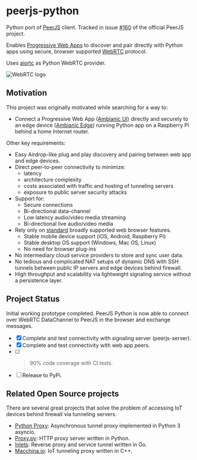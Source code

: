 # peerjs-python

Python port of [PeerJS](https://github.com/peers) client. Tracked in issue [#160](https://github.com/peers/peerjs/issues/610) of the official PeerJS project.

Enables [Progressive Web Apps](https://developer.mozilla.org/en-US/docs/Web/Progressive_web_apps) to discover and pair directly with Python apps using secure, browser supported [WebRTC](https://webrtc.org/) protocol. 

Uses [aiortc](https://github.com/aiortc/aiortc) as Python WebRTC provider.

![WebRTC logo](https://webrtc.org/assets/images/webrtc-logo-horiz-retro-300x60.png)

## Motivation

This project was originally motivated while searching for a way to: 
-  Connect a Progressive Web App ([Ambianic UI](https://github.com/ambianic/ambianic-ui)) directly and securely to an edge device ([Ambianic Edge](https://github.com/ambianic/ambianic-edge)) running Python app on a Raspberry Pi behind a home Internet router. 

Other key requirements:
-  Easy Airdrop-like plug and play discovery and pairing between web app and edge devices. 
-  Direct peer-to-peer connectivity to minimize:
    - latency
    - architecture complexity
    - costs associated with traffic and hosting of tunneling servers
    - exposure to public server security attacks
-  Support for:
    - Secure connections
    - Bi-directional data-channel
    - Low latency audio/video media streaming
    - Bi-directional live audio/video media
-  Rely only on [standard](https://www.w3.org/TR/webrtc/) broadly supported web browser features.
    -  Stable mobile device support (iOS, Android, Raspberry Pi)
    -  Stable desktop OS support (Windows, Mac OS, Linux)
    -  No need for browser plug-ins
-  No intermediary cloud service providers to store and sync user data. 
-  No tedious and complicated NAT setups of dynamic DNS with SSH tunnels between public IP servers and edge devices behind firewall.
-  High throughput and scalability via lightweight signaling service without a persistence layer.

## Project Status

Initial working prototype completed. PeerJS Python is now able to connect over WebRTC DataChannel to PeerJS in the browser and exchange messages.

-  [x] Complete and test connectivity with signaling server (peerjs-server).
-  [x] Complete and test connectivity with web app peers.
-  [ ] >90% code coverage with CI tests.
-  [ ] Release to PyPi.
  
## Related Open Source projects

There are several great projects that solve the problem of accessing IoT devices behind firewall via tunneling servers.

- [Python Proxy](https://github.com/qwj/python-proxy): Asynchronous tunnel proxy implemented in Python 3 asyncio.
- [Proxy.py](https://github.com/abhinavsingh/proxy.py): HTTP proxy server written in Python. 
- [Inlets](https://github.com/inlets/inlets): Reverse proxy and service tunnel written in Go.
- [Macchina.io](https://github.com/my-devices/sdk): IoT tunneling proxy written in C++.
